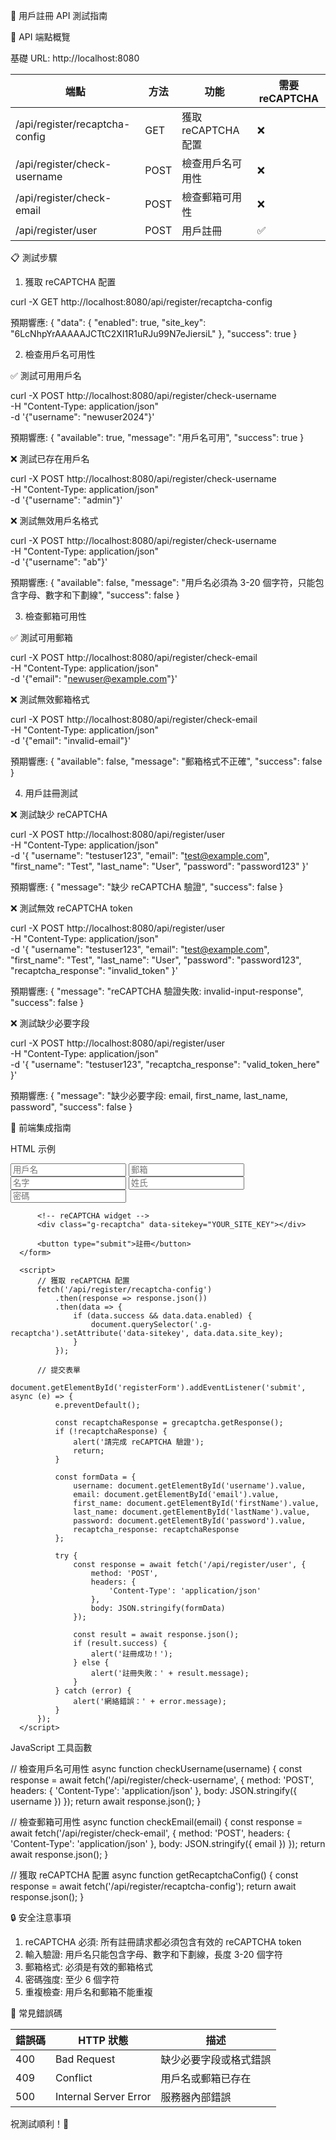 📝 用戶註冊 API 測試指南

🚀 API 端點概覽

基礎 URL: http://localhost:8080

| 端點                           | 方法 | 功能                | 需要 reCAPTCHA |
| ------------------------------ | ---- | ------------------- | -------------- |
| /api/register/recaptcha-config | GET  | 獲取 reCAPTCHA 配置 | ❌             |
| /api/register/check-username   | POST | 檢查用戶名可用性    | ❌             |
| /api/register/check-email      | POST | 檢查郵箱可用性      | ❌             |
| /api/register/user             | POST | 用戶註冊            | ✅             |

📋 測試步驟

1. 獲取 reCAPTCHA 配置

curl -X GET http://localhost:8080/api/register/recaptcha-config

預期響應:
{
"data": {
"enabled": true,
"site_key": "6LcNhpYrAAAAAJCTtC2XI1R1uRJu99N7eJiersiL"
},
"success": true
}

2. 檢查用戶名可用性

✅ 測試可用用戶名

curl -X POST http://localhost:8080/api/register/check-username \
 -H "Content-Type: application/json" \
 -d '{"username": "newuser2024"}'

預期響應:
{
"available": true,
"message": "用戶名可用",
"success": true
}

❌ 測試已存在用戶名

curl -X POST http://localhost:8080/api/register/check-username \
 -H "Content-Type: application/json" \
 -d '{"username": "admin"}'

❌ 測試無效用戶名格式

curl -X POST http://localhost:8080/api/register/check-username \
 -H "Content-Type: application/json" \
 -d '{"username": "ab"}'

預期響應:
{
"available": false,
"message": "用戶名必須為 3-20 個字符，只能包含字母、數字和下劃線",
"success": false
}

3. 檢查郵箱可用性

✅ 測試可用郵箱

curl -X POST http://localhost:8080/api/register/check-email \
 -H "Content-Type: application/json" \
 -d '{"email": "newuser@example.com"}'

❌ 測試無效郵箱格式

curl -X POST http://localhost:8080/api/register/check-email \
 -H "Content-Type: application/json" \
 -d '{"email": "invalid-email"}'

預期響應:
{
"available": false,
"message": "郵箱格式不正確",
"success": false
}

4. 用戶註冊測試

❌ 測試缺少 reCAPTCHA

curl -X POST http://localhost:8080/api/register/user \
 -H "Content-Type: application/json" \
 -d '{
"username": "testuser123",
"email": "test@example.com",
"first_name": "Test",
"last_name": "User",
"password": "password123"
}'

預期響應:
{
"message": "缺少 reCAPTCHA 驗證",
"success": false
}

❌ 測試無效 reCAPTCHA token

curl -X POST http://localhost:8080/api/register/user \
 -H "Content-Type: application/json" \
 -d '{
"username": "testuser123",
"email": "test@example.com",
"first_name": "Test",
"last_name": "User",
"password": "password123",
"recaptcha_response": "invalid_token"
}'

預期響應:
{
"message": "reCAPTCHA 驗證失敗: invalid-input-response",
"success": false
}

❌ 測試缺少必要字段

curl -X POST http://localhost:8080/api/register/user \
 -H "Content-Type: application/json" \
 -d '{
"username": "testuser123",
"recaptcha_response": "valid_token_here"
}'

預期響應:
{
"message": "缺少必要字段: email, first_name, last_name, password",
"success": false
}

🎯 前端集成指南

HTML 示例

  <!DOCTYPE html>
  <html>
  <head>
      <title>用戶註冊</title>
      <script src="https://www.google.com/recaptcha/api.js" async defer></script>
  </head>
  <body>
      <form id="registerForm">
          <input type="text" id="username" placeholder="用戶名" required>
          <input type="email" id="email" placeholder="郵箱" required>
          <input type="text" id="firstName" placeholder="名字" required>
          <input type="text" id="lastName" placeholder="姓氏" required>
          <input type="password" id="password" placeholder="密碼" required>

          <!-- reCAPTCHA widget -->
          <div class="g-recaptcha" data-sitekey="YOUR_SITE_KEY"></div>

          <button type="submit">註冊</button>
      </form>

      <script>
          // 獲取 reCAPTCHA 配置
          fetch('/api/register/recaptcha-config')
              .then(response => response.json())
              .then(data => {
                  if (data.success && data.data.enabled) {
                      document.querySelector('.g-recaptcha').setAttribute('data-sitekey', data.data.site_key);
                  }
              });

          // 提交表單
          document.getElementById('registerForm').addEventListener('submit', async (e) => {
              e.preventDefault();

              const recaptchaResponse = grecaptcha.getResponse();
              if (!recaptchaResponse) {
                  alert('請完成 reCAPTCHA 驗證');
                  return;
              }

              const formData = {
                  username: document.getElementById('username').value,
                  email: document.getElementById('email').value,
                  first_name: document.getElementById('firstName').value,
                  last_name: document.getElementById('lastName').value,
                  password: document.getElementById('password').value,
                  recaptcha_response: recaptchaResponse
              };

              try {
                  const response = await fetch('/api/register/user', {
                      method: 'POST',
                      headers: {
                          'Content-Type': 'application/json'
                      },
                      body: JSON.stringify(formData)
                  });

                  const result = await response.json();
                  if (result.success) {
                      alert('註冊成功！');
                  } else {
                      alert('註冊失敗：' + result.message);
                  }
              } catch (error) {
                  alert('網絡錯誤：' + error.message);
              }
          });
      </script>

  </body>
  </html>

JavaScript 工具函數

// 檢查用戶名可用性
async function checkUsername(username) {
const response = await fetch('/api/register/check-username', {
method: 'POST',
headers: { 'Content-Type': 'application/json' },
body: JSON.stringify({ username })
});
return await response.json();
}

// 檢查郵箱可用性
async function checkEmail(email) {
const response = await fetch('/api/register/check-email', {
method: 'POST',
headers: { 'Content-Type': 'application/json' },
body: JSON.stringify({ email })
});
return await response.json();
}

// 獲取 reCAPTCHA 配置
async function getRecaptchaConfig() {
const response = await fetch('/api/register/recaptcha-config');
return await response.json();
}

🔒 安全注意事項

1. reCAPTCHA 必須: 所有註冊請求都必須包含有效的 reCAPTCHA token
2. 輸入驗證: 用戶名只能包含字母、數字和下劃線，長度 3-20 個字符
3. 郵箱格式: 必須是有效的郵箱格式
4. 密碼強度: 至少 6 個字符
5. 重複檢查: 用戶名和郵箱不能重複

🐛 常見錯誤碼

| 錯誤碼 | HTTP 狀態             | 描述                   |
| ------ | --------------------- | ---------------------- |
| 400    | Bad Request           | 缺少必要字段或格式錯誤 |
| 409    | Conflict              | 用戶名或郵箱已存在     |
| 500    | Internal Server Error | 服務器內部錯誤         |

祝測試順利！🚀
